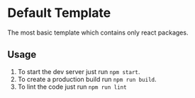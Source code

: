 # Default Template
The most basic template which contains only react packages.

## Usage

1. To start the dev server just run `npm start`.
2. To create a production build run `npm run build`.
3. To lint the code just run `npm run lint`